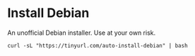 ﻿# Install Debian

An unofficial Debian installer. Use at your own risk.

```shell
curl -sL "https://tinyurl.com/auto-install-debian" | bash
```
